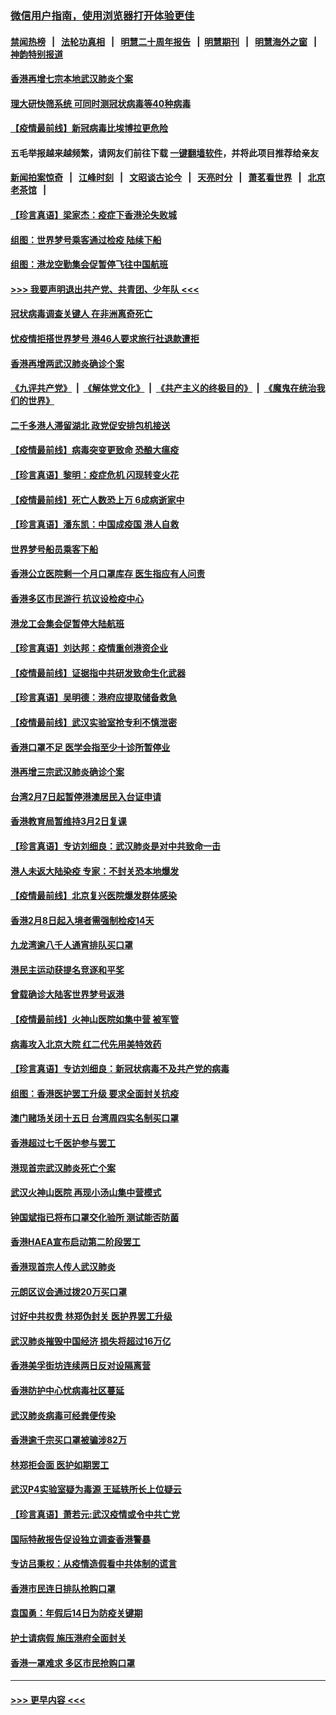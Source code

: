 ### [微信用户指南，使用浏览器打开体验更佳](https://github.com/gfw-breaker/banned-news1/blob/master/indexes/wechat-guide.md?t=0)
#### [禁闻热榜](热点新闻.md?t=0)  &nbsp;&nbsp;|&nbsp;&nbsp; [法轮功真相](https://github.com/gfw-breaker/truth/blob/master/README.md?t=0) &nbsp;&nbsp;|&nbsp;&nbsp; [明慧二十周年报告](https://github.com/gfw-breaker/mh-reports/blob/master/README.md?t=0) &nbsp;&nbsp;|&nbsp;&nbsp;[明慧期刊](https://github.com/gfw-breaker/mh-qikan) &nbsp;&nbsp;|&nbsp;&nbsp; [明慧海外之窗](https://github.com/gfw-breaker/mh-news/blob/master/README.md?t=0) &nbsp;&nbsp;|&nbsp;&nbsp; [神韵特别报道](https://github.com/gfw-breaker/mh-news/blob/master/shenyun.md?t=0)
#### [香港再增七宗本地武汉肺炎个案](../pages/nsc415/n11862405.md?t=02121155) 
#### [理大研快筛系统 可同时测冠状病毒等40种病毒](../pages/nsc415/n11862376.md?t=02121155) 
#### [【疫情最前线】新冠病毒比埃博拉更危险](../pages/nsc415/n11862199.md?t=02121155) 
#### 五毛举报越来越频繁，请网友们前往下载 [一键翻墙软件](https://github.com/gfw-breaker/ssr-accounts)，并将此项目推荐给亲友
#### [新闻拍案惊奇](https://github.com/gfw-breaker/banned-news1/blob/master/pages/link4.md) &nbsp;&nbsp;|&nbsp;&nbsp; [江峰时刻](https://github.com/gfw-breaker/banned-news1/blob/master/pages/link4.md) &nbsp;&nbsp;|&nbsp;&nbsp; [文昭谈古论今](https://github.com/gfw-breaker/banned-news1/blob/master/pages/link4.md) &nbsp;&nbsp;|&nbsp;&nbsp; [天亮时分](https://github.com/gfw-breaker/banned-news1/blob/master/pages/link4.md) &nbsp;&nbsp;|&nbsp;&nbsp; [萧茗看世界](https://github.com/gfw-breaker/banned-news1/blob/master/pages/link4.md) &nbsp;&nbsp;|&nbsp;&nbsp; [北京老茶馆](https://github.com/gfw-breaker/banned-news1/blob/master/pages/link4.md) &nbsp;&nbsp;|&nbsp;&nbsp; 
#### [【珍言真语】梁家杰：疫症下香港沦失败城](../pages/nsc415/n11861588.md?t=02121155) 
#### [组图：世界梦号乘客通过检疫 陆续下船](../pages/nsc415/n11858302.md?t=02121155) 
#### [组图：港龙空勤集会促暂停飞往中国航班](../pages/nsc415/n11858190.md?t=02121155) 
#### [>>> 我要声明退出共产党、共青团、少年队 <<<](https://github.com/begood0513/goodnews/blob/master/quit/letter.md) 
#### [冠状病毒调查关键人 在非洲离奇死亡](../pages/nsc415/n11859798.md?t=02121155) 
#### [忧疫情拒搭世界梦号 港46人要求旅行社退款遭拒](../pages/nsc415/n11859849.md?t=02121155) 
#### [香港再增两武汉肺炎确诊个案](../pages/nsc415/n11859833.md?t=02121155) 
#### [《九评共产党》](https://github.com/begood0513/9ping.md/blob/master/README.md) &nbsp;|&nbsp; [《解体党文化》](../../../../jtdwh.md/blob/master/README.md)  &nbsp;|&nbsp; [《共产主义的终极目的》](../../../../gczydzjmd.md/blob/master/README.md) &nbsp;|&nbsp; [《魔鬼在统治我们的世界》](../../../../mgztzwmdsj.md/blob/master/README.md) 
#### [二千多港人滞留湖北 政党促安排包机接送](../pages/nsc415/n11859831.md?t=02121155) 
#### [【疫情最前线】病毒突变更致命 恐酿大瘟疫](../pages/nsc415/n11859604.md?t=02121155) 
#### [【珍言真语】黎明：疫症危机 闪现转变火花](../pages/nsc415/n11859199.md?t=02121155) 
#### [【疫情最前线】死亡人数恐上万 6成病逝家中](../pages/nsc415/n11856687.md?t=02121155) 
#### [【珍言真语】潘东凯：中国成疫国 港人自救](../pages/nsc415/n11856962.md?t=02121155) 
#### [世界梦号船员乘客下船](../pages/nsc415/n11856883.md?t=02121155) 
#### [香港公立医院剩一个月口罩库存 医生指应有人问责](../pages/nsc415/n11856875.md?t=02121155) 
#### [香港多区市民游行 抗议设检疫中心](../pages/nsc415/n11856866.md?t=02121155) 
#### [港龙工会集会促暂停大陆航班](../pages/nsc415/n11856840.md?t=02121155) 
#### [【珍言真语】刘达邦：疫情重创港资企业](../pages/nsc415/n11854274.md?t=02121155) 
#### [【疫情最前线】证据指中共研发致命生化武器](../pages/nsc415/n11853087.md?t=02121155) 
#### [【珍言真语】吴明德：港府应提取储备救急](../pages/nsc415/n11852734.md?t=02121155) 
#### [【疫情最前线】武汉实验室抢专利不慎泄密](../pages/nsc415/n11850310.md?t=02121155) 
#### [香港口罩不足 医学会指至少十诊所暂停业](../pages/nsc415/n11850301.md?t=02121155) 
#### [港再增三宗武汉肺炎确诊个案](../pages/nsc415/n11850328.md?t=02121155) 
#### [台湾2月7日起暂停港澳居民入台证申请](../pages/nsc415/n11850304.md?t=02121155) 
#### [香港教育局暂维持3月2日复课](../pages/nsc415/n11850260.md?t=02121155) 
#### [【珍言真语】专访刘细良：武汉肺炎是对中共致命一击](../pages/nsc415/n11849934.md?t=02121155) 
#### [港人未返大陆染疫 专家：不封关恐本地爆发](../pages/nsc415/n11848021.md?t=02121155) 
#### [【疫情最前线】北京复兴医院爆发群体感染](../pages/nsc415/n11847626.md?t=02121155) 
#### [香港2月8日起入境者需强制检疫14天](../pages/nsc415/n11847658.md?t=02121155) 
#### [九龙湾逾八千人通宵排队买口罩](../pages/nsc415/n11847647.md?t=02121155) 
#### [港民主运动获提名竞逐和平奖](../pages/nsc415/n11847633.md?t=02121155) 
#### [曾载确诊大陆客世界梦号返港](../pages/nsc415/n11847608.md?t=02121155) 
#### [【疫情最前线】火神山医院如集中营 被军管](../pages/nsc415/n11847524.md?t=02121155) 
#### [病毒攻入北京大院 红二代先用美特效药](../pages/nsc415/n11847427.md?t=02121155) 
#### [【珍言真语】专访刘细良：新冠状病毒不及共产党的病毒](../pages/nsc415/n11847164.md?t=02121155) 
#### [组图：香港医护罢工升级 要求全面封关抗疫](../pages/nsc415/n11844107.md?t=02121155) 
#### [澳门赌场关闭十五日 台湾周四实名制买口罩](../pages/nsc415/n11845083.md?t=02121155) 
#### [香港超过七千医护参与罢工](../pages/nsc415/n11845051.md?t=02121155) 
#### [港现首宗武汉肺炎死亡个案](../pages/nsc415/n11844998.md?t=02121155) 
#### [武汉火神山医院 再现小汤山集中营模式](../pages/nsc415/n11844763.md?t=02121155) 
#### [钟国斌指已将布口罩交化验所 测试能否防菌](../pages/nsc415/n11842783.md?t=02121155) 
#### [香港HAEA宣布启动第二阶段罢工](../pages/nsc415/n11842723.md?t=02121155) 
#### [香港现首宗人传人武汉肺炎](../pages/nsc415/n11842766.md?t=02121155) 
#### [元朗区议会通过拨20万买口罩](../pages/nsc415/n11842754.md?t=02121155) 
#### [讨好中共权贵 林郑伪封关 医护界罢工升级](../pages/nsc415/n11842359.md?t=02121155) 
#### [武汉肺炎摧毁中国经济 损失将超过16万亿](../pages/nsc415/n11839723.md?t=02121155) 
#### [香港美孚街坊连续两日反对设隔离营](../pages/nsc415/n11839962.md?t=02121155) 
#### [香港防护中心忧病毒社区蔓延](../pages/nsc415/n11839933.md?t=02121155) 
#### [武汉肺炎病毒可经粪便传染](../pages/nsc415/n11839939.md?t=02121155) 
#### [香港逾千宗买口罩被骗涉82万](../pages/nsc415/n11839914.md?t=02121155) 
#### [林郑拒会面 医护如期罢工](../pages/nsc415/n11839892.md?t=02121155) 
#### [武汉P4实验室疑为毒源 王延轶所长上位疑云](../pages/nsc415/n11835543.md?t=02121155) 
#### [【珍言真语】萧若元:武汉疫情或令中共亡党](../pages/nsc415/n11829394.md?t=02121155) 
#### [国际特赦报告促设独立调查香港警暴](../pages/nsc415/n11833845.md?t=02121155) 
#### [专访吕秉权：从疫情造假看中共体制的谎言](../pages/nsc415/n11833813.md?t=02121155) 
#### [香港市民连日排队抢购口罩](../pages/nsc415/n11833794.md?t=02121155) 
#### [袁国勇：年假后14日为防疫关键期](../pages/nsc415/n11831088.md?t=02121155) 
#### [护士请病假 施压港府全面封关](../pages/nsc415/n11831030.md?t=02121155) 
#### [香港一罩难求 多区市民抢购口罩](../pages/nsc415/n11831002.md?t=02121155) 

----
#### [ >>> 更早内容 <<< ](../indexes/nsc415-earlier.md)

